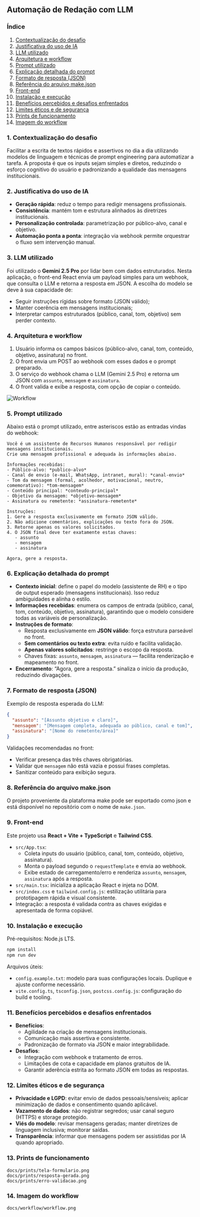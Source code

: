 ## Automação de Redação com LLM

### Índice

1. [Contextualização do desafio](#1-contextualização-do-desafio)
2. [Justificativa do uso de IA](#2-justificativa-do-uso-de-ia)
3. [LLM utilizado](#3-llm-utilizado)
4. [Arquitetura e workflow](#4-arquitetura-e-workflow)
5. [Prompt utilizado](#5-prompt-utilizado)
6. [Explicação detalhada do prompt](#6-explicação-detalhada-do-prompt)
7. [Formato de resposta (JSON)](#7-formato-de-resposta-json)
8. [Referência do arquivo make.json](#8-referência-do-arquivo-makejson)
9. [Front-end](#9-front-end)
10. [Instalação e execução](#10-instalação-e-execução)
11. [Benefícios percebidos e desafios enfrentados](#11-benefícios-percebidos-e-desafios-enfrentados)
12. [Limites éticos e de segurança](#12-limites-éticos-e-de-segurança)
13. [Prints de funcionamento](#13-prints-de-funcionamento)
14. [Imagem do workflow](#14-imagem-do-workflow)

### 1. Contextualização do desafio

Facilitar a escrita de textos rápidos e assertivos no dia a dia utilizando modelos de linguagem e técnicas de prompt engineering para automatizar a tarefa. A proposta é que os inputs sejam simples e diretos, reduzindo o esforço cognitivo do usuário e padronizando a qualidade das mensagens institucionais.

### 2. Justificativa do uso de IA

- **Geração rápida**: reduz o tempo para redigir mensagens profissionais.
- **Consistência**: mantém tom e estrutura alinhados às diretrizes institucionais.
- **Personalização controlada**: parametrização por público-alvo, canal e objetivo.
- **Automação ponta a ponta**: integração via webhook permite orquestrar o fluxo sem intervenção manual.

### 3. LLM utilizado

Foi utilizado o **Gemini 2.5 Pro** por lidar bem com dados estruturados. Nesta aplicação, o front-end React envia um payload simples para um webhook, que consulta o LLM e retorna a resposta em JSON. A escolha do modelo se deve à sua capacidade de:

- Seguir instruções rígidas sobre formato (JSON válido);
- Manter coerência em mensagens institucionais;
- Interpretar campos estruturados (público, canal, tom, objetivo) sem perder contexto.

### 4. Arquitetura e workflow

1. Usuário informa os campos básicos (público-alvo, canal, tom, conteúdo, objetivo, assinatura) no front.
2. O front envia um POST ao webhook com esses dados e o prompt preparado.
3. O serviço do webhook chama o LLM (Gemini 2.5 Pro) e retorna um JSON com `assunto`, `mensagem` e `assinatura`.
4. O front valida e exibe a resposta, com opção de copiar o conteúdo.

![Workflow](https://github.com/SalowQ/first-automation/blob/main/assets/workflow.png?raw=true)

### 5. Prompt utilizado

Abaixo está o prompt utilizado, entre asteriscos estão as entradas vindas do webhook:

```text
Você é um assistente de Recursos Humanos responsável por redigir mensagens institucionais.
Crie uma mensagem profissional e adequada às informações abaixo.

Informações recebidas:
- Público-alvo: *publico-alvo*
- Canal de envio (e-mail, WhatsApp, intranet, mural): *canal-envio*
- Tom da mensagem (formal, acolhedor, motivacional, neutro, comemorativo): *tom-mensagem*
- Conteúdo principal: *conteudo-principal*
- Objetivo da mensagem: *objetivo-mensagem*
- Assinatura ou remetente: *assinatura-remetente*

Instruções:
1. Gere a resposta exclusivamente em formato JSON válido.
2. Não adicione comentários, explicações ou texto fora do JSON.
3. Retorne apenas os valores solicitados.
4. O JSON final deve ter exatamente estas chaves:
   - assunto
   - mensagem
   - assinatura

Agora, gere a resposta.
```

### 6. Explicação detalhada do prompt

- **Contexto inicial**: define o papel do modelo (assistente de RH) e o tipo de output esperado (mensagens institucionais). Isso reduz ambiguidades e alinha o estilo.
- **Informações recebidas**: enumera os campos de entrada (público, canal, tom, conteúdo, objetivo, assinatura), garantindo que o modelo considere todas as variáveis de personalização.
- **Instruções de formato**:
  - Resposta exclusivamente em **JSON válido**: força estrutura parseável no front.
  - **Sem comentários ou texto extra**: evita ruído e facilita validação.
  - **Apenas valores solicitados**: restringe o escopo da resposta.
  - Chaves fixas: `assunto`, `mensagem`, `assinatura` — facilita renderização e mapeamento no front.
- **Encerramento**: “Agora, gere a resposta.” sinaliza o início da produção, reduzindo divagações.

### 7. Formato de resposta (JSON)

Exemplo de resposta esperada do LLM:

```json
{
  "assunto": "[Assunto objetivo e claro]",
  "mensagem": "[Mensagem completa, adequada ao público, canal e tom]",
  "assinatura": "[Nome do remetente/área]"
}
```

Validações recomendadas no front:

- Verificar presença das três chaves obrigatórias.
- Validar que `mensagem` não está vazia e possui frases completas.
- Sanitizar conteúdo para exibição segura.

### 8. Referência do arquivo make.json

O projeto proveniente da plataforma make pode ser exportado como json e está disponível no repositório com o nome de `make.json`.

### 9. Front-end

Este projeto usa **React + Vite + TypeScript** e **Tailwind CSS**.

- `src/App.tsx`:
  - Coleta inputs do usuário (público, canal, tom, conteúdo, objetivo, assinatura).
  - Monta o payload segundo o `requestTemplate` e envia ao webhook.
  - Exibe estado de carregamento/erro e renderiza `assunto`, `mensagem`, `assinatura` após a resposta.
- `src/main.tsx`: inicializa a aplicação React e injeta no DOM.
- `src/index.css` e `tailwind.config.js`: estilização utilitária para prototipagem rápida e visual consistente.
- Integração: a resposta é validada contra as chaves exigidas e apresentada de forma copiável.

### 10. Instalação e execução

Pré-requisitos: Node.js LTS.

```bash
npm install
npm run dev
```

Arquivos úteis:

- `config.example.txt`: modelo para suas configurações locais. Duplique e ajuste conforme necessário.
- `vite.config.ts`, `tsconfig.json`, `postcss.config.js`: configuração do build e tooling.

### 11. Benefícios percebidos e desafios enfrentados

- **Benefícios**:
  - Agilidade na criação de mensagens institucionais.
  - Comunicação mais assertiva e consistente.
  - Padronização de formato via JSON e maior integrabilidade.
- **Desafios**:
  - Integração com webhook e tratamento de erros.
  - Limitações de cota e capacidade em planos gratuitos de IA.
  - Garantir aderência estrita ao formato JSON em todas as respostas.

### 12. Limites éticos e de segurança

- **Privacidade e LGPD**: evitar envio de dados pessoais/sensíveis; aplicar minimização de dados e consentimento quando aplicável.
- **Vazamento de dados**: não registrar segredos; usar canal seguro (HTTPS) e storage protegido.
- **Viés do modelo**: revisar mensagens geradas; manter diretrizes de linguagem inclusiva; monitorar saídas.
- **Transparência**: informar que mensagens podem ser assistidas por IA quando apropriado.

### 13. Prints de funcionamento

```text
docs/prints/tela-formulario.png
docs/prints/resposta-gerada.png
docs/prints/erro-validacao.png
```

### 14. Imagem do workflow

```text
docs/workflow/workflow.png
```
